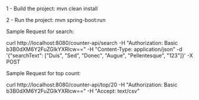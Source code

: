 1 - Build the project: mvn clean install

2 - Run the project: mvn spring-boot:run

Sample Request for search:

curl http://localhost:8080/counter-api/search -H "Authorization: Basic b3B0dXM6Y2FuZGlkYXRlcw==" -H "Content-Type: application/json" -d '{"searchText": ["Duis", "Sed", "Donec", "Augue", "Pellentesque", "123"]}' -X POST

Sample Request for top count:

curl http://localhost:8080/counter-api/top/20 -H "Authorization: Basic b3B0dXM6Y2FuZGlkYXRlcw==" -H "Accept: text/csv"